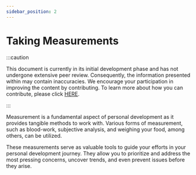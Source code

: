 ```yaml
---
sidebar_position: 2
---
```


# Taking Measurements

:::caution

This document is currently in its initial development phase and has not undergone extensive peer review. Consequently, the information presented within may contain inaccuracies. We encourage your participation in improving the content by contributing. To learn more about how you can contribute, please click [HERE](/A%20General%20Overview/Contributing).

:::

Measurement is a fundamental aspect of personal development as it provides tangible methods to work with. Various forms of measurement, such as blood-work, subjective analysis, and weighing your food, among others, can be utilized.

These measurements serve as valuable tools to guide your efforts in your personal development journey. They allow you to prioritize and address the most pressing concerns, uncover trends, and even prevent issues before they arise.
